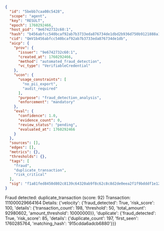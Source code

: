 ```json
{
  "id": "5bebb7caa08c5428",
  "scope": "agent",
  "key": "RESULT",
  "epoch": 1760292466,
  "host_pid": "9e6742732c60:1",
  "hash": "b456abfcc540bcaf92ab7b3733eda876734de1dbd2b936d750b9121888a1201f",
  "cid": "QmV1b456abfcc540bcaf92ab7b3733eda876734de1db",
  "aicp": {
    "prov": {
      "issuer": "9e6742732c60:1",
      "created_at": 1760292466,
      "method": "automated_fraud_detection",
      "vc_type": "VerifiableCredential"
    },
    "ucon": {
      "usage_constraints": [
        "no_pii_export",
        "audit_required"
      ],
      "purpose": "fraud_detection_analysis",
      "enforcement": "mandatory"
    },
    "eval": {
      "confidence": 1.0,
      "evidence_count": 0,
      "review_status": "pending",
      "evaluated_at": 1760292466
    }
  },
  "sources": [],
  "edges": [],
  "metrics": {},
  "thresholds": {},
  "tags": [
    "fraud",
    "duplicate_transaction",
    "risk_critical"
  ],
  "sig": "f1a81fed8450d802c8139c64320ab9f8c62c8c8d2de0eea2f1f9bdddf1e1286a"
}
```

Fraud detected: duplicate_transaction (score: 92)
Transaction: 111000029664164
Details: {'velocity': {'fraud_detected': True, 'risk_score': 100, 'details': {'transaction_count': 198, 'threshold': 50, 'total_amount': 92980602, 'amount_threshold': 10000000}}, 'duplicate': {'fraud_detected': True, 'risk_score': 85, 'details': {'duplicate_count': 197, 'first_seen': 1760285764, 'matching_hash': '915cdda6adcb6880'}}}